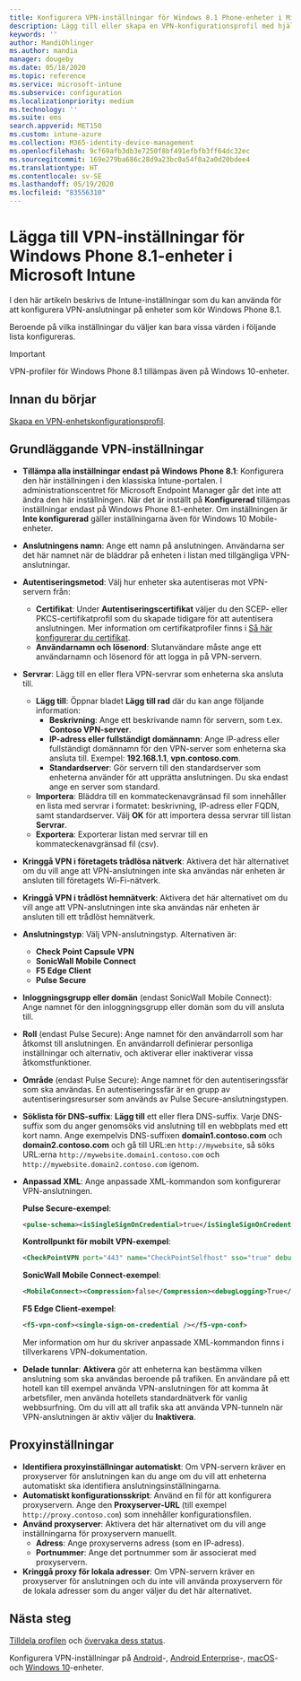 ```yaml
---
title: Konfigurera VPN-inställningar för Windows 8.1 Phone-enheter i Microsoft Intune – Azure | Microsoft Docs
description: Lägg till eller skapa en VPN-konfigurationsprofil med hjälp av konfigurationsinställningar för virtuellt privat nätverk (VPN), inklusive anslutningsinformation och proxyinställningar för att inkludera IP- eller FQDN-adress samt TCP-port i Microsoft Intune på enheter med Windows Phone 8.1.
keywords: ''
author: MandiOhlinger
ms.author: mandia
manager: dougeby
ms.date: 05/18/2020
ms.topic: reference
ms.service: microsoft-intune
ms.subservice: configuration
ms.localizationpriority: medium
ms.technology: ''
ms.suite: ems
search.appverid: MET150
ms.custom: intune-azure
ms.collection: M365-identity-device-management
ms.openlocfilehash: 9cf69afb3db3e7250f8bf491efbfb3ff64dc32ec
ms.sourcegitcommit: 169e279ba686c28d9a23bc0a54f0a2a0d20bdee4
ms.translationtype: HT
ms.contentlocale: sv-SE
ms.lasthandoff: 05/19/2020
ms.locfileid: "83556310"
---
```

# <a name="add-vpn-settings-on-windows-phone-81-devices-in-microsoft-intune"></a>Lägga till VPN-inställningar för Windows Phone 8.1-enheter i Microsoft Intune

I den här artikeln beskrivs de Intune-inställningar som du kan använda för att konfigurera VPN-anslutningar på enheter som kör Windows Phone 8.1. 

Beroende på vilka inställningar du väljer kan bara vissa värden i följande lista konfigureras.

>[!IMPORTANT]
>VPN-profiler för Windows Phone 8.1 tillämpas även på Windows 10-enheter.

## <a name="before-you-begin"></a>Innan du börjar

[Skapa en VPN-enhetskonfigurationsprofil](vpn-settings-configure.md).

## <a name="base-vpn-settings"></a>Grundläggande VPN-inställningar

- **Tillämpa alla inställningar endast på Windows Phone 8.1**: Konfigurera den här inställningen i den klassiska Intune-portalen. I administrationscentret för Microsoft Endpoint Manager går det inte att ändra den här inställningen. När det är inställt på **Konfigurerad** tillämpas inställningar endast på Windows Phone 8.1-enheter. Om inställningen är **Inte konfigurerad** gäller inställningarna även för Windows 10 Mobile-enheter.
- **Anslutningens namn**: Ange ett namn på anslutningen. Användarna ser det här namnet när de bläddrar på enheten i listan med tillgängliga VPN-anslutningar.
- **Autentiseringsmetod**: Välj hur enheter ska autentiseras mot VPN-servern från:
  - **Certifikat**: Under **Autentiseringscertifikat** väljer du den SCEP- eller PKCS-certifikatprofil som du skapade tidigare för att autentisera anslutningen. Mer information om certifikatprofiler finns i [Så här konfigurerar du certifikat](../protect/certificates-configure.md).
  - **Användarnamn och lösenord**: Slutanvändare måste ange ett användarnamn och lösenord för att logga in på VPN-servern.
- **Servrar**: Lägg till en eller flera VPN-servrar som enheterna ska ansluta till.
  - **Lägg till**: Öppnar bladet **Lägg till rad** där du kan ange följande information:
    - **Beskrivning**: Ange ett beskrivande namn för servern, som t.ex. **Contoso VPN-server**.
    - **IP-adress eller fullständigt domännamn**: Ange IP-adress eller fullständigt domännamn för den VPN-server som enheterna ska ansluta till. Exempel: **192.168.1.1**, **vpn.contoso.com**.
    - **Standardserver**: Gör servern till den standardserver som enheterna använder för att upprätta anslutningen. Du ska endast ange en server som standard.
  - **Importera**: Bläddra till en kommateckenavgränsad fil som innehåller en lista med servrar i formatet: beskrivning, IP-adress eller FQDN, samt standardserver. Välj **OK** för att importera dessa servrar till listan **Servrar**.
  - **Exportera**: Exporterar listan med servrar till en kommateckenavgränsad fil (csv).

- **Kringgå VPN i företagets trådlösa nätverk**: Aktivera det här alternativet om du vill ange att VPN-anslutningen inte ska användas när enheten är ansluten till företagets Wi-Fi-nätverk.
- **Kringgå VPN i trådlöst hemnätverk**: Aktivera det här alternativet om du vill ange att VPN-anslutningen inte ska användas när enheten är ansluten till ett trådlöst hemnätverk.

- **Anslutningstyp**: Välj VPN-anslutningstyp. Alternativen är:
  - **Check Point Capsule VPN**
  - **SonicWall Mobile Connect**
  - **F5 Edge Client**
  - **Pulse Secure**

- **Inloggningsgrupp eller domän** (endast SonicWall Mobile Connect): Ange namnet för den inloggningsgrupp eller domän som du vill ansluta till.
- **Roll** (endast Pulse Secure): Ange namnet för den användarroll som har åtkomst till anslutningen. En användarroll definierar personliga inställningar och alternativ, och aktiverar eller inaktiverar vissa åtkomstfunktioner.
- **Område** (endast Pulse Secure): Ange namnet för den autentiseringssfär som ska användas. En autentiseringssfär är en grupp av autentiseringsresurser som används av Pulse Secure-anslutningstypen.

- **Söklista för DNS-suffix**: **Lägg till** ett eller flera DNS-suffix. Varje DNS-suffix som du anger genomsöks vid anslutning till en webbplats med ett kort namn. Ange exempelvis DNS-suffixen **domain1.contoso.com** och **domain2.contoso.com** och gå till URL:en `http://mywebsite`, så söks URL:erna `http://mywebsite.domain1.contoso.com` och `http://mywebsite.domain2.contoso.com` igenom.

- **Anpassad XML**: Ange anpassade XML-kommandon som konfigurerar VPN-anslutningen.

  **Pulse Secure-exempel**:

  ```xml
  <pulse-schema><isSingleSignOnCredential>true</isSingleSignOnCredential></pulse-schema>
  ```

  **Kontrollpunkt för mobilt VPN-exempel**:

  ```xml
  <CheckPointVPN port="443" name="CheckPointSelfhost" sso="true" debug="3" />
  ```

  **SonicWall Mobile Connect-exempel**:

  ```xml
  <MobileConnect><Compression>false</Compression><debugLogging>True</debugLogging><packetCapture>False</packetCapture></MobileConnect>
  ```

  **F5 Edge Client-exempel**:

  ```xml
  <f5-vpn-conf><single-sign-on-credential /></f5-vpn-conf>
  ```

  Mer information om hur du skriver anpassade XML-kommandon finns i tillverkarens VPN-dokumentation.

- **Delade tunnlar**: **Aktivera** gör att enheterna kan bestämma vilken anslutning som ska användas beroende på trafiken. En användare på ett hotell kan till exempel använda VPN-anslutningen för att komma åt arbetsfiler, men använda hotellets standardnätverk för vanlig webbsurfning. Om du vill att all trafik ska att använda VPN-tunneln när VPN-anslutningen är aktiv väljer du **Inaktivera**.

## <a name="proxy-settings"></a>Proxyinställningar

- **Identifiera proxyinställningar automatiskt**: Om VPN-servern kräver en proxyserver för anslutningen kan du ange om du vill att enheterna automatiskt ska identifiera anslutningsinställningarna.
- **Automatiskt konfigurationsskript**: Använd en fil för att konfigurera proxyservern. Ange den **Proxyserver-URL** (till exempel `http://proxy.contoso.com`) som innehåller konfigurationsfilen.
- **Använd proxyserver**: Aktivera det här alternativet om du vill ange inställningarna för proxyservern manuellt.
  - **Adress**: Ange proxyserverns adress (som en IP-adress).
  - **Portnummer**: Ange det portnummer som är associerat med proxyservern.
- **Kringgå proxy för lokala adresser**: Om VPN-servern kräver en proxyserver för anslutningen och du inte vill använda proxyservern för de lokala adresser som du anger väljer du det här alternativet.

## <a name="next-steps"></a>Nästa steg

[Tilldela profilen](device-profile-assign.md) och [övervaka dess status](device-profile-monitor.md).

Konfigurera VPN-inställningar på [Android](vpn-settings-android.md)-, [Android Enterprise](vpn-settings-android-enterprise.md)-, [macOS](vpn-settings-macos.md)- och [Windows 10](vpn-settings-windows-10.md)-enheter.

